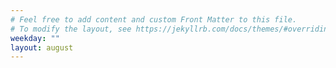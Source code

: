```yaml
---
# Feel free to add content and custom Front Matter to this file.
# To modify the layout, see https://jekyllrb.com/docs/themes/#overriding-theme-defaults
weekday: ""
layout: august
---
```

